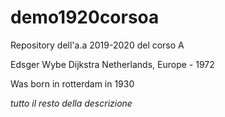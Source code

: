 # demo1920corsoa
Repository dell'a.a 2019-2020 del corso A

Edsger Wybe Dijkstra
Netherlands, Europe - 1972


Was born in rotterdam in 1930

*tutto il resto della descrizione*

